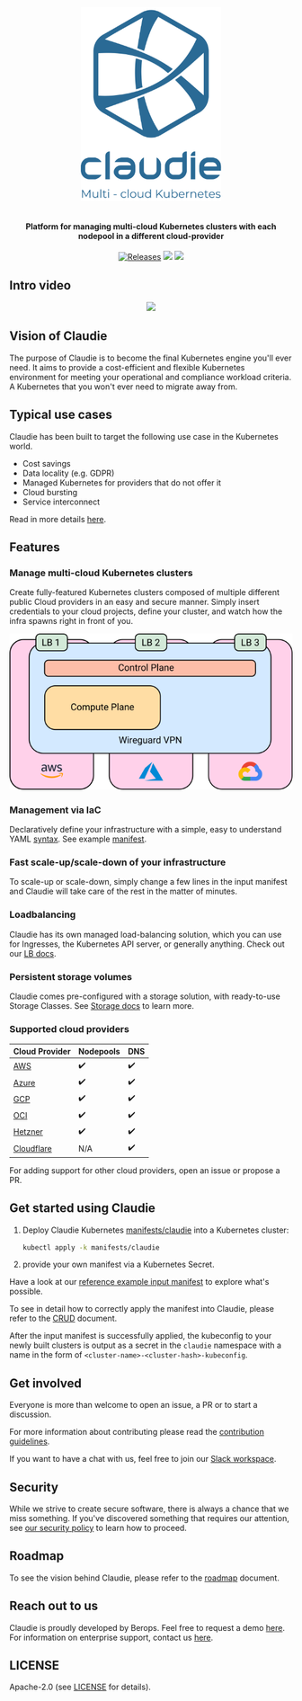 <h4 align="center">
  <img src="https://raw.githubusercontent.com/berops/claudie/17480b6cb809fe795d454588af18355c7543f37e/docs/logo%20claudie_blue_no_BG.svg" width="250px"/><br/>
  <br/><br/>
  Platform for managing multi-cloud Kubernetes clusters with each nodepool in a different cloud-provider
</h4>

<p align="center">
  <a href="https://github.com/berops/claudie/releases/"><img alt="Releases" src="https://img.shields.io/github/release-date/berops/claudie?label=latest%20release" /></a>
  <a href="https://goreportcard.com/report/github.com/Berops/claudie"><img src="https://goreportcard.com/badge/github.com/Berops/claudie"></a>
  <a href="https://opensource.org/licenses/Apache-2.0"><img src="https://img.shields.io/badge/License-Apache_2.0-blue.svg"></a>
</p>

## Intro video

<p align="center">
  <a href="https://youtu.be/q4xdAiHYxZQ"><img src="https://markdown-videos.deta.dev/youtube/q4xdAiHYxZQ"></a>
</p>

## Vision of Claudie

The purpose of Claudie is to become the final Kubernetes engine you'll ever need. It aims to provide a cost-efficient and flexible Kubernetes environment for meeting your operational and compliance workload criteria. A Kubernetes that you won't ever need to migrate away from.

## Typical use cases

Claudie has been built to target the following use case in the Kubernetes world.

- Cost savings
- Data locality (e.g. GDPR)
- Managed Kubernetes for providers that do not offer it
- Cloud bursting
- Service interconnect

Read in more details [here](./docs/use-cases/use-cases.md).

## Features

### Manage multi-cloud Kubernetes clusters

Create fully-featured Kubernetes clusters composed of multiple different public Cloud providers in an easy and secure manner.
Simply insert credentials to your cloud projects, define your cluster, and watch how the infra spawns right in front of you.

<p align="center">
 <img alt="Infra Diagram" src="https://github.com/berops/claudie/raw/master/docs/infra-diagram.png" />
</p>

### Management via IaC

Declaratively define your infrastructure with a simple, easy to understand YAML [syntax](./docs/input-manifest/input-manifest.md).
See example [manifest](./docs/input-manifest/example.yaml).

### Fast scale-up/scale-down of your infrastructure

To scale-up or scale-down, simply change a few lines in the input manifest and Claudie will take care of the rest in the matter of minutes.

### Loadbalancing

Claudie has its own managed load-balancing solution, which you can use for Ingresses, the Kubernetes API server, or generally anything. Check out our [LB docs](https://github.com/berops/claudie/tree/master/docs/loadbalancing).

### Persistent storage volumes

Claudie comes pre-configured with a storage solution, with ready-to-use Storage Classes. See [Storage docs](https://github.com/berops/claudie/tree/master/docs/storage) to learn more.

### Supported cloud providers

| Cloud Provider                                                                                          | Nodepools          | DNS                |
| ------------------------------------------------------------------------------------------------------- | ------------------ | ------------------ |
| [AWS](https://github.com/berops/claudie/blob/master/docs/input-manifest/providers/aws.md)               | :heavy_check_mark: | :heavy_check_mark: |
| [Azure](https://github.com/berops/claudie/blob/master/docs/input-manifest/providers/azure.md)           | :heavy_check_mark: | :heavy_check_mark: |
| [GCP](https://github.com/berops/claudie/blob/master/docs/input-manifest/providers/gcp.md)               | :heavy_check_mark: | :heavy_check_mark: |
| [OCI](https://github.com/berops/claudie/blob/master/docs/input-manifest/providers/oci.md)               | :heavy_check_mark: | :heavy_check_mark: |
| [Hetzner](https://github.com/berops/claudie/blob/master/docs/input-manifest/providers/hetzner.md)       | :heavy_check_mark: | :heavy_check_mark: |
| [Cloudflare](https://github.com/berops/claudie/blob/master/docs/input-manifest/providers/cloudflare.md) | N/A                | :heavy_check_mark: |

For adding support for other cloud providers, open an issue or propose a PR.

## Get started using Claudie

1. Deploy Claudie Kubernetes [manifests/claudie](https://github.com/berops/claudie/tree/master/manifests/claudie) into a Kubernetes cluster:

   ```sh
   kubectl apply -k manifests/claudie
   ```

2. provide your own manifest via a Kubernetes Secret.

Have a look at our [reference example input manifest](https://github.com/berops/claudie/blob/master/docs/input-manifest/example.yaml) to explore what's possible.

To see in detail how to correctly apply the manifest into Claudie, please refer to the [CRUD](./docs/crud/crud.md) document.

After the input manifest is successfully applied, the kubeconfig to your newly
built clusters is output as a secret in the `claudie` namespace with a name in
the form of `<cluster-name>-<cluster-hash>-kubeconfig`.

## Get involved

<!-- Contributor guidelines -->
Everyone is more than welcome to open an issue, a PR or to start a discussion.

For more information about contributing please read the [contribution guidelines](./docs/contributing/contributing.md).

If you want to have a chat with us, feel free to join our [Slack workspace](https://join.slack.com/t/claudie-workspace/shared_invite/zt-1imfso8r4-xwrpZjL9kt61FT1LjvWD5w).

## Security

While we strive to create secure software, there is always a chance that we
miss something.
If you've discovered something that requires our attention, see [our security
policy](SECURITY.md) to learn how to proceed.

## Roadmap
<!-- Add a roadmap for claudie so users know which features are being worked on and which will in future -->
To see the vision behind Claudie, please refer to the [roadmap](./docs/roadmap/roadmap.md) document.


## Reach out to us

Claudie is proudly developed by Berops.
Feel free to request a demo [here](mailto:claudie-demo&commat;berops&period;com).
For information on enterprise support, contact us [here](mailto:claudie&commat;berops&period;com).

## LICENSE

Apache-2.0 (see [LICENSE](LICENSE) for details).
